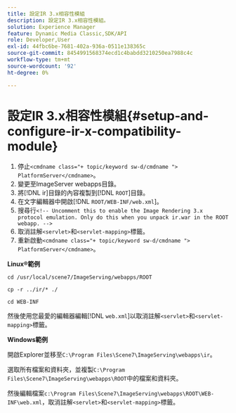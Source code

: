 ```yaml
---
title: 設定IR 3.x相容性模組
description: 設定IR 3.x相容性模組。
solution: Experience Manager
feature: Dynamic Media Classic,SDK/API
role: Developer,User
exl-id: 44fbc6be-7681-402a-936a-0511e138365c
source-git-commit: 8454991568374ecd1c4babdd3210250ea7988c4c
workflow-type: tm+mt
source-wordcount: '92'
ht-degree: 0%

---
```


# 設定IR 3.x相容性模組{#setup-and-configure-ir-x-compatibility-module}

1. 停止`<cmdname class="+ topic/keyword sw-d/cmdname ">  PlatformServer</cmdname>`。
1. 變更至ImageServer webapps目錄。
1. 將[!DNL ir]目錄的內容複製到[!DNL `ROOT`]目錄。
1. 在文字編輯器中開啟[!DNL `ROOT/WEB-INF/web.xml`]。
1. 搜尋行`<!-- Uncomment this to enable the Image Rendering 3.x protocol emulation. Only do this when you unpack ir.war in the ROOT webapp. -->`
1. 取消註解`<servlet>`和`<servlet-mapping>`標籤。
1. 重新啟動`<cmdname class="+ topic/keyword sw-d/cmdname ">  PlatformServer</cmdname>`。

**Linux®範例**

`cd /usr/local/scene7/ImageServing/webapps/ROOT`

`cp -r ../ir/* ./`

`cd WEB-INF`

然後使用您最愛的編輯器編輯[!DNL `web.xml`]以取消註解`<servlet>`和`<servlet-mapping>`標籤。

**Windows範例**

開啟Explorer並移至`C:\Program Files\Scene7\ImageServing\webapps\ir`。

選取所有檔案和資料夾，並複製`C:\Program Files\Scene7\ImageServing\webapps\ROOT`中的檔案和資料夾。

然後編輯檔案`c:\Program Files\Scene7\ImageServing\webapps\ROOT\WEB-INF\web.xml`，取消註解`<servlet>`和`<servlet-mapping>`標籤。
